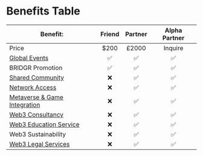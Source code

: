# Benefits Table

| Benefit:                                                                                     | Friend  | Partner | Alpha Partner |
| -------------------------------------------------------------------------------------------- | :-----: | :-----: | :-----------: |
| Price                                                                                        |   $200  |  £2000  |    Inquire    |
| [Global Events](../membership-benefits/global-events/)                                       |    ✅    |    ✅    |       ✅       |
| BRIDGR Promotion                                                                             |    ✅    |    ✅    |       ✅       |
| [Shared Community](../membership-benefits/shared-community/)                                 |    ❌    |    ✅    |       ✅       |
| [Network Access](../membership-benefits/web3-acceleration/network-access.md)                 |    ❌    |    ✅    |       ✅       |
| [Metaverse & Game Integration](../membership-benefits/web3-acceleration/game-integration.md) |    ❌    |    ✅    |       ✅       |
| [Web3 Consultancy](../membership-benefits/web3-onboarding/web3-consultancy.md)               |    ❌    |    ✅    |       ✅       |
| [Web3 Education Service](../membership-benefits/web3-onboarding/education.md)                |    ❌    |    ✅    |       ✅       |
| Web3 Sustainability                                                                          |    ❌    |    ✅    |       ✅       |
| [Web3 Legal Services](../membership-benefits/web3-onboarding/legal.md)                       |    ❌    |    ✅    |       ✅       |

